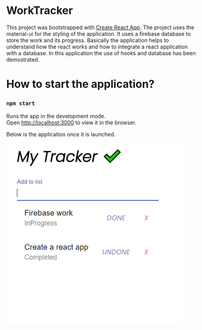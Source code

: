 # WorkTracker

This project was bootstrapped with [Create React App](https://github.com/facebook/create-react-app). 
The project uses the material-ui for the styling of the application. It uses a firebase database to store the work and its progress.
Basically the application helps to understand how the react works and how to integrate a react application with a database. In this application the use of hooks and database has been demostrated.

# How to start the application?

### `npm start`

Runs the app in the development mode.\
Open [http://localhost:3000](http://localhost:3000) to view it in the browser.

Below is the application once it is launched.

![alt text](https://github.com/arpitfs/work-tracker/blob/main/worktracker/src/screenshots/tracker.png)
